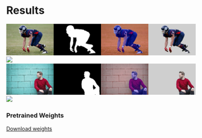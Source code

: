 # Results
![](outputs/american-football-player-uniform-helmet-athlete-159776.png)
![](outputs/fashion-man-person-model.png)
![](outputs/pexels-photo-845434.png)
![](outputs/pexels-photo-175697_eZolmqmVLk.png)

### Pretrained Weights
[Download weights](https://drive.google.com/file/d/1d1Bw4_z-pE20Q0rfzTBPL_GON6_XPlcT/view?usp=drivesdk)
